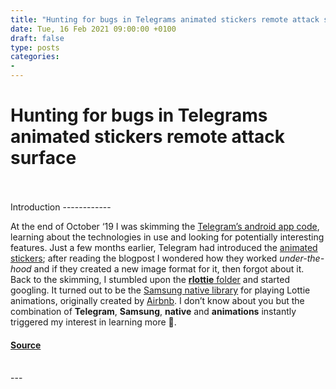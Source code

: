```yaml
---
title: "Hunting for bugs in Telegrams animated stickers remote attack surface"
date: Tue, 16 Feb 2021 09:00:00 +0100
draft: false
type: posts
categories: 
- 
---
```

# Hunting for bugs in Telegrams animated stickers remote attack surface

<br/>

<br/>
Introduction
------------

At the end of October ‘19 I was skimming the [Telegram’s android app code](https://github.com/drklo/telegram), learning about the technologies in use and looking for potentially interesting features. Just a few months earlier, Telegram had introduced the [animated stickers](https://telegram.org/blog/animated-stickers); after reading the blogpost I wondered how they worked _under-the-hood_ and if they created a new image format for it, then forgot about it. Back to the skimming, I stumbled upon the [**rlottie** folder](https://github.com/DrKLO/Telegram/tree/master/TMessagesProj/jni/rlottie) and started googling. It turned out to be the [Samsung native library](https://github.com/samsung/rlottie) for playing Lottie animations, originally created by [Airbnb](http://airbnb.io/lottie/#/). I don’t know about you but the combination of **Telegram**, **Samsung**, **native** and **animations** instantly triggered my interest in learning more 👀.

#### [Source](https://www.shielder.com/blog/2021/02/hunting-for-bugs-in-telegrams-animated-stickers-remote-attack-surface/)

<br/>
---
